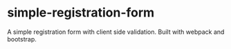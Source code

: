 # simple-registration-form
A simple registration form with client side validation. Built with webpack and bootstrap.

